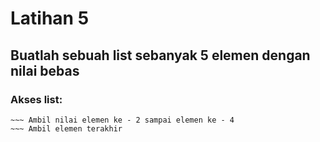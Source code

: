 # Latihan 5
## Buatlah sebuah list sebanyak 5 elemen dengan nilai bebas
### Akses list:
~~~ Tampilkan elemen ke - 3
~~~ Ambil nilai elemen ke - 2 sampai elemen ke - 4
~~~ Ambil elemen terakhir  
